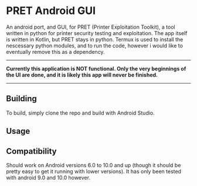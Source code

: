 # PRET Android GUI
An android port, and GUI, for PRET (Printer Exploitation Toolkit), a tool written in python for printer security testing and exploitation. The app itself is written in Kotlin, but PRET stays in python. Termux is used to install the nescessary python modules, and to run the code, however i would like to eventually remove this as a dependency.
_____
**Currently this application is NOT functional. Only the very beginnings of the UI are done, and it is likely this app will never be finished.**
_____

## Building
To build, simply clone the repo and build with Android Studio.

## Usage


## Compatibility
Should work on Android versions 6.0 to 10.0 and up (though it should be pretty easy to get it running with lower versions). It has only been tested with android 9.0 and 10.0 however.